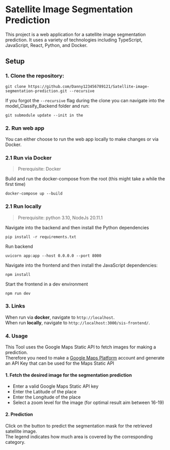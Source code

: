# Satellite Image Segmentation Prediction

This project is a web application for a satellite image segmentation prediction. It uses a variety of technologies including TypeScript, JavaScript, React, Python, and Docker.

## Setup

### 1. Clone the repository:
``` 
git clone https://github.com/Danny123456789121/Satellite-image-segmentation-prediction.git --recursive 
```

If you forgot the `--recursive` flag during the clone you can navigate into the model_Classify_Backend folder and run:
``` 
git submodule update --init in the 
```

### 2. Run web app
You can either choose to run the web app locally to make changes or via Docker.

### 2.1 Run via Docker

> Prerequisite: Docker

Build and run the docker-compose from the root (this might take a while the first time)
```
docker-compose up --build
```

### 2.1 Run locally 

> Prerequisite: python 3.10, NodeJs 20.11.1

Navigate into the backend and then install the Python dependencies
```
pip install -r requirements.txt
```

Run backend
```
uvicorn app:app --host 0.0.0.0 --port 8000
```

Navigate into the frontend and then install the JavaScript dependencies:
```
npm install
```

Start the frontend in a dev environment
```
npm run dev
```

### 3. Links

When run via **docker**, navigate to `http://localhost`.\
When run **locally**, navigate to `http://localhost:3000/sis-frontend/`.

### 4. Usage

This Tool uses the Google Maps Static API to fetch images for making a prediction. \
Therefore you need to make a [Google Maps Platform](https://developers.google.com/maps) account and generate an API Key that can be used for the Maps Static API

#### 1. Fetch the desired image for the segmentation prediction 
- Enter a valid Google Maps Static API key
- Enter the Latitude of the place
- Enter the Longitude of the place
- Select a zoom level for the image (for optimal result aim between 16-19)

#### 2. Prediction
Click on the button to predict the segmentation mask for the retrieved satellite image.\
The legend indicates how much area is covered by the corresponding category.
